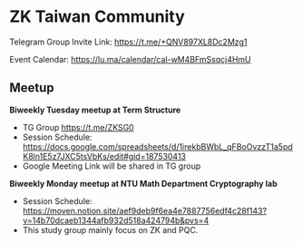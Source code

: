 # ZK Taiwan Community

Telegram Group Invite Link: https://t.me/+QNV897XL8Dc2Mzg1

Event Calendar: https://lu.ma/calendar/cal-wM4BFmSsqcj4HmU

## Meetup
**Biweekly Tuesday meetup at Term Structure**
* TG Group https://t.me/ZKSG0
* Session Schedule: https://docs.google.com/spreadsheets/d/1irekbBWbL_qFBoOvzzT1a5pdK8ln1E5z7JXC5tsVbKs/edit#gid=187530413
* Google Meeting Link will be shared in TG group

**Biweekly Monday meetup at NTU Math Department Cryptography lab**
* Session Schedule: https://moven.notion.site/aef9deb9f6ea4e7887756edf4c28f143?v=14b70dcaeb1344afb932d518a424794b&pvs=4
* This study group mainly focus on ZK and PQC.
